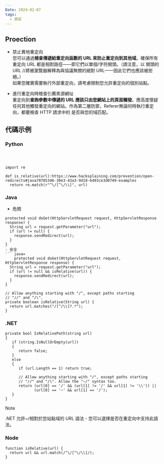 ```yaml
---
Date: 2024-02-07
tags:
  - 資安
---
```

## Proection

- 禁止異地重定向  
    您可以通過**檢查傳遞給重定向函數的 URL 來防止重定向到其他域**。確保所有重定向 URL 都是相對路徑——即它們以單個/字符開頭。（請注意，以 開頭的 URL //將被瀏覽器解釋為與協議無關的絕對 URL——因此它們也應該被拒絕。）  
    如果您確實需要執行外部重定向，請考慮限制您允許重定向的個別站點。
    
- 進行重定向時檢查引薦來源網址  
    重定向到**查詢參數中傳遞的 URL 應該只由您網站上的頁面觸發**。應高度懷疑任何其他觸發重定向的網站。作為第二層防禦，Referer無論何時執行重定向，都要檢查 HTTP 請求中的 是否與您的域匹配。
## 代碼示例
### Python
```



import re

def is_relative(url):https://www.hacksplaining.com/prevention/open-redirects#java70785346-30e3-43a3-9d18-6493ce3d0749-examples
  return re.match(r"^\/[^\/\\]", url)
```
### Java
- 危險

````
protected void doGet(HttpServletRequest request, HttpServletResponse response) {
  String url = request.getParameter("url");
  if (url != null) {
    response.sendRedirect(url);
  }
}
- 安全
``` java=
    protected void doGet(HttpServletRequest request, HttpServletResponse response) {
  String url = request.getParameter("url");
  if (url != null && isRelative(url)) {
    response.sendRedirect(url);
  }
}

// Allow anything starting with "/", except paths starting
// "//" and "/\".
private boolean isRelative(String url) {
  return url.matches("/[^/\\]?.*");
}

````
### .NET
```
private bool IsRelativePath(string url)
{
   if (string.IsNullOrEmpty(url))
   {
      return false;
   }
   else
   {
      if (url.Length == 1) return true;

      // Allow anything starting with "/", except paths starting
      // "//" and "/\". Allow the "~/" syntax too.
      return (url[0] == '/' && (url[1] != '/' && url[1] != '\\')) ||
             (url[0] == '~' && url[1] == '/');
   }
}
```

>[!Note]
>.NET 允許~/相對於您站點域的 URL 語法 - 您可以選擇是否在重定向中支持此語法。
### Node
```
function isRelative(url) {
  return url && url.match(/^\/[^\/\\]/);
}
```